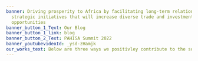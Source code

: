 ```yaml
---
banner: Driving prosperity to Africa by facilitating long-term relationships and
  strategic initiatives that will increase diverse trade and investment
  opportunities
banner_button_1_Text: Our Blog
banner_button_1_link: blog
banner_button_2_Text: PAHISA Summit 2022
banner_youtubevideoId: _ysd-zHamjk
our_works_text: Below are three ways we positivley contribute to the society.
---
```

